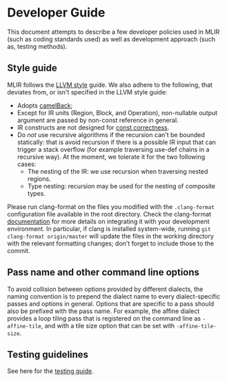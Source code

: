 # Developer Guide

This document attempts to describe a few developer policies used in MLIR (such
as coding standards used) as well as development approach (such as, testing
methods).

## Style guide

MLIR follows the [LLVM style](https://llvm.org/docs/CodingStandards.html) guide.
We also adhere to the following, that deviates from, or isn't specified in the
LLVM style guide:

*   Adopts [camelBack](https://llvm.org/docs/Proposals/VariableNames.html);
*   Except for IR units (Region, Block, and Operation), non-nullable output
    argument are passed by non-const reference in general.
*   IR constructs are not designed for [const correctness](UsageOfConst.md).
*   Do *not* use recursive algorithms if the recursion can't be bounded
    statically: that is avoid recursion if there is a possible IR input that can
    trigger a stack overflow (for example traversing use-def chains in a
    recursive way). At the moment, we tolerate it for the two following cases:
    *   The nesting of the IR: we use recursion when traversing nested regions.
    *   Type nesting: recursion may be used for the nesting of composite types.

Please run clang-format on the files you modified with the `.clang-format`
configuration file available in the root directory. Check the clang-format
[documentation](https://clang.llvm.org/docs/ClangFormat.html) for more details
on integrating it with your development environment. In particular, if clang is
installed system-wide, running `git clang-format origin/master` will update the
files in the working directory with the relevant formatting changes; don't
forget to include those to the commit.

## Pass name and other command line options

To avoid collision between options provided by different dialects, the naming
convention is to prepend the dialect name to every dialect-specific passes and
options in general. Options that are specific to a pass should also be prefixed
with the pass name. For example, the affine dialect provides a loop tiling pass
that is registered on the command line as `-affine-tile`, and with a tile size
option that can be set with `-affine-tile-size`.

## Testing guidelines

See here for the [testing guide](TestingGuide.md).
